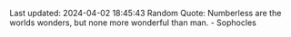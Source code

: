 Last updated: 2024-04-02 18:45:43
Random Quote: Numberless are the worlds wonders, but none more wonderful than man. - Sophocles
